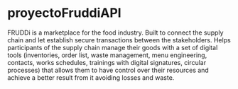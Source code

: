# proyectoFruddiAPI

FRUDDi is a marketplace for the food industry. Built to connect the supply chain and let establish secure transactions between the stakeholders. Helps participants of the supply chain manage their goods with a set of digital tools (inventories, order list, waste management, menu engineering,  contacts, works schedules, trainings with digital signatures, circular processes) that allows them to have control over their resources  and achieve a better result from it avoiding losses and waste. 

